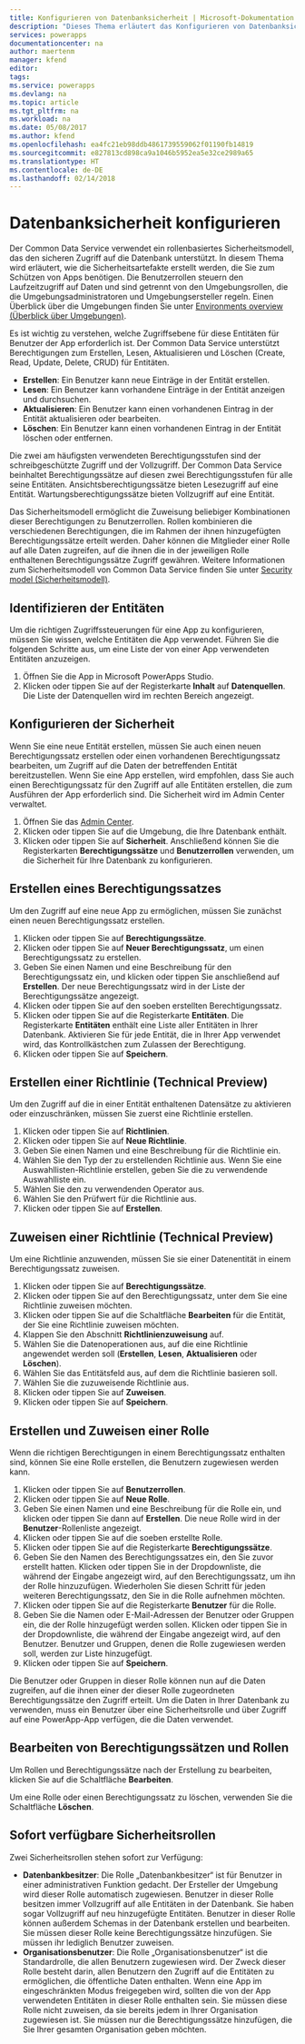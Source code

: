 ```yaml
---
title: Konfigurieren von Datenbanksicherheit | Microsoft-Dokumentation
description: "Dieses Thema erläutert das Konfigurieren von Datenbanksicherheit."
services: powerapps
documentationcenter: na
author: maertenm
manager: kfend
editor: 
tags: 
ms.service: powerapps
ms.devlang: na
ms.topic: article
ms.tgt_pltfrm: na
ms.workload: na
ms.date: 05/08/2017
ms.author: kfend
ms.openlocfilehash: ea4fc21eb98ddb4861739559062f01190fb14819
ms.sourcegitcommit: e827813cd898ca9a1046b5952ea5e32ce2989a65
ms.translationtype: HT
ms.contentlocale: de-DE
ms.lasthandoff: 02/14/2018
---
```

# <a name="configure-database-security"></a>Datenbanksicherheit konfigurieren
Der Common Data Service verwendet ein rollenbasiertes Sicherheitsmodell, das den sicheren Zugriff auf die Datenbank unterstützt. In diesem Thema wird erläutert, wie die Sicherheitsartefakte erstellt werden, die Sie zum Schützen von Apps benötigen. Die Benutzerrollen steuern den Laufzeitzugriff auf Daten und sind getrennt von den Umgebungsrollen, die die Umgebungsadministratoren und Umgebungsersteller regeln. Einen Überblick über die Umgebungen finden Sie unter [Environments overview (Überblick über Umgebungen)](environments-overview.md).

Es ist wichtig zu verstehen, welche Zugriffsebene für diese Entitäten für Benutzer der App erforderlich ist. Der Common Data Service unterstützt Berechtigungen zum Erstellen, Lesen, Aktualisieren und Löschen (Create, Read, Update, Delete, CRUD) für Entitäten.

* **Erstellen**: Ein Benutzer kann neue Einträge in der Entität erstellen.
* **Lesen**: Ein Benutzer kann vorhandene Einträge in der Entität anzeigen und durchsuchen.
* **Aktualisieren**: Ein Benutzer kann einen vorhandenen Eintrag in der Entität aktualisieren oder bearbeiten.
* **Löschen**: Ein Benutzer kann einen vorhandenen Eintrag in der Entität löschen oder entfernen.

Die zwei am häufigsten verwendeten Berechtigungsstufen sind der schreibgeschützte Zugriff und der Vollzugriff. Der Common Data Service beinhaltet Berechtigungssätze auf diesen zwei Berechtigungsstufen für alle seine Entitäten. Ansichtsberechtigungssätze bieten Lesezugriff auf eine Entität. Wartungsberechtigungssätze bieten Vollzugriff auf eine Entität.

Das Sicherheitsmodell ermöglicht die Zuweisung beliebiger Kombinationen dieser Berechtigungen zu Benutzerrollen. Rollen kombinieren die verschiedenen Berechtigungen, die im Rahmen der ihnen hinzugefügten Berechtigungssätze erteilt werden. Daher können die Mitglieder einer Rolle auf alle Daten zugreifen, auf die ihnen die in der jeweiligen Rolle enthaltenen Berechtigungssätze Zugriff gewähren. Weitere Informationen zum Sicherheitsmodell von Common Data Service finden Sie unter [Security model (Sicherheitsmodell)](https://docs.microsoft.com/common-data-service/entity-reference/security-model).

## <a name="identify-the-entities"></a>Identifizieren der Entitäten
Um die richtigen Zugriffssteuerungen für eine App zu konfigurieren, müssen Sie wissen, welche Entitäten die App verwendet. Führen Sie die folgenden Schritte aus, um eine Liste der von einer App verwendeten Entitäten anzuzeigen.

1. Öffnen Sie die App in Microsoft PowerApps Studio.
2. Klicken oder tippen Sie auf der Registerkarte **Inhalt** auf **Datenquellen**. Die Liste der Datenquellen wird im rechten Bereich angezeigt.

## <a name="configure-security"></a>Konfigurieren der Sicherheit
Wenn Sie eine neue Entität erstellen, müssen Sie auch einen neuen Berechtigungssatz erstellen oder einen vorhandenen Berechtigungssatz bearbeiten, um Zugriff auf die Daten der betreffenden Entität bereitzustellen. Wenn Sie eine App erstellen, wird empfohlen, dass Sie auch einen Berechtigungssatz für den Zugriff auf alle Entitäten erstellen, die zum Ausführen der App erforderlich sind. Die Sicherheit wird im Admin Center verwaltet.

1. Öffnen Sie das [Admin Center](https://admin.powerapps.com).
2. Klicken oder tippen Sie auf die Umgebung, die Ihre Datenbank enthält.
3. Klicken oder tippen Sie auf **Sicherheit**. Anschließend können Sie die Registerkarten **Berechtigungssätze** und **Benutzerrollen** verwenden, um die Sicherheit für Ihre Datenbank zu konfigurieren.

## <a name="create-a-permission-set"></a>Erstellen eines Berechtigungssatzes
Um den Zugriff auf eine neue App zu ermöglichen, müssen Sie zunächst einen neuen Berechtigungssatz erstellen.

1. Klicken oder tippen Sie auf **Berechtigungssätze**.
2. Klicken oder tippen Sie auf **Neuer Berechtigungssatz**, um einen Berechtigungssatz zu erstellen.
3. Geben Sie einen Namen und eine Beschreibung für den Berechtigungssatz ein, und klicken oder tippen Sie anschließend auf **Erstellen**. Der neue Berechtigungssatz wird in der Liste der Berechtigungssätze angezeigt.
4. Klicken oder tippen Sie auf den soeben erstellten Berechtigungssatz.
5. Klicken oder tippen Sie auf die Registerkarte **Entitäten**. Die Registerkarte **Entitäten** enthält eine Liste aller Entitäten in Ihrer Datenbank. Aktivieren Sie für jede Entität, die in Ihrer App verwendet wird, das Kontrollkästchen zum Zulassen der Berechtigung.
6. Klicken oder tippen Sie auf **Speichern**.

## <a name="create-a-policy-technical-preview"></a>Erstellen einer Richtlinie (Technical Preview)
Um den Zugriff auf die in einer Entität enthaltenen Datensätze zu aktivieren oder einzuschränken, müssen Sie zuerst eine Richtlinie erstellen.

1. Klicken oder tippen Sie auf **Richtlinien**.
2. Klicken oder tippen Sie auf **Neue Richtlinie**.
3. Geben Sie einen Namen und eine Beschreibung für die Richtlinie ein.
4. Wählen Sie den Typ der zu erstellenden Richtlinie aus. Wenn Sie eine Auswahllisten-Richtlinie erstellen, geben Sie die zu verwendende Auswahlliste ein.
5. Wählen Sie den zu verwendenden Operator aus.
6. Wählen Sie den Prüfwert für die Richtlinie aus.
7. Klicken oder tippen Sie auf **Erstellen**.

## <a name="assign-a-policy-technical-preview"></a>Zuweisen einer Richtlinie (Technical Preview)
Um eine Richtlinie anzuwenden, müssen Sie sie einer Datenentität in einem Berechtigungssatz zuweisen.

1. Klicken oder tippen Sie auf **Berechtigungssätze**.
2. Klicken oder tippen Sie auf den Berechtigungssatz, unter dem Sie eine Richtlinie zuweisen möchten.
3. Klicken oder tippen Sie auf die Schaltfläche **Bearbeiten** für die Entität, der Sie eine Richtlinie zuweisen möchten.
4. Klappen Sie den Abschnitt **Richtlinienzuweisung** auf.
5. Wählen Sie die Datenoperationen aus, auf die eine Richtlinie angewendet werden soll (**Erstellen**, **Lesen**, **Aktualisieren** oder **Löschen**).
6. Wählen Sie das Entitätsfeld aus, auf dem die Richtlinie basieren soll.
7. Wählen Sie die zuzuweisende Richtlinie aus.
8. Klicken oder tippen Sie auf **Zuweisen**.
9. Klicken oder tippen Sie auf **Speichern**.

## <a name="create-and-assign-a-role"></a>Erstellen und Zuweisen einer Rolle
Wenn die richtigen Berechtigungen in einem Berechtigungssatz enthalten sind, können Sie eine Rolle erstellen, die Benutzern zugewiesen werden kann.

1. Klicken oder tippen Sie auf **Benutzerrollen**.
2. Klicken oder tippen Sie auf **Neue Rolle**.
3. Geben Sie einen Namen und eine Beschreibung für die Rolle ein, und klicken oder tippen Sie dann auf **Erstellen**. Die neue Rolle wird in der **Benutzer**-Rollenliste angezeigt.
4. Klicken oder tippen Sie auf die soeben erstellte Rolle.
5. Klicken oder tippen Sie auf die Registerkarte **Berechtigungssätze**.
6. Geben Sie den Namen des Berechtigungssatzes ein, den Sie zuvor erstellt hatten. Klicken oder tippen Sie in der Dropdownliste, die während der Eingabe angezeigt wird, auf den Berechtigungssatz, um ihn der Rolle hinzuzufügen. Wiederholen Sie diesen Schritt für jeden weiteren Berechtigungssatz, den Sie in die Rolle aufnehmen möchten.
7. Klicken oder tippen Sie auf die Registerkarte **Benutzer** für die Rolle.
8. Geben Sie die Namen oder E-Mail-Adressen der Benutzer oder Gruppen ein, die der Rolle hinzugefügt werden sollen. Klicken oder tippen Sie in der Dropdownliste, die während der Eingabe angezeigt wird, auf den Benutzer. Benutzer und Gruppen, denen die Rolle zugewiesen werden soll, werden zur Liste hinzugefügt.
9. Klicken oder tippen Sie auf **Speichern**.

Die Benutzer oder Gruppen in dieser Rolle können nun auf die Daten zugreifen, auf die ihnen einer der dieser Rolle zugeordneten Berechtigungssätze den Zugriff erteilt. Um die Daten in Ihrer Datenbank zu verwenden, muss ein Benutzer über eine Sicherheitsrolle und über Zugriff auf eine PowerApp-App verfügen, die die Daten verwendet.

## <a name="edit-permission-sets-and-roles"></a>Bearbeiten von Berechtigungssätzen und Rollen
Um Rollen und Berechtigungssätze nach der Erstellung zu bearbeiten, klicken Sie auf die Schaltfläche **Bearbeiten**.

Um eine Rolle oder einen Berechtigungssatz zu löschen, verwenden Sie die Schaltfläche **Löschen**.

## <a name="out-of-box-security-roles"></a>Sofort verfügbare Sicherheitsrollen
Zwei Sicherheitsrollen stehen sofort zur Verfügung:

* **Datenbankbesitzer**: Die Rolle „Datenbankbesitzer“ ist für Benutzer in einer administrativen Funktion gedacht. Der Ersteller der Umgebung wird dieser Rolle automatisch zugewiesen. Benutzer in dieser Rolle besitzen immer Vollzugriff auf alle Entitäten in der Datenbank. Sie haben sogar Vollzugriff auf neu hinzugefügte Entitäten. Benutzer in dieser Rolle können außerdem Schemas in der Datenbank erstellen und bearbeiten. Sie müssen dieser Rolle keine Berechtigungssätze hinzufügen. Sie müssen ihr lediglich Benutzer zuweisen.
* **Organisationsbenutzer**: Die Rolle „Organisationsbenutzer“ ist die Standardrolle, die allen Benutzern zugewiesen wird. Der Zweck dieser Rolle besteht darin, allen Benutzern den Zugriff auf die Entitäten zu ermöglichen, die öffentliche Daten enthalten. Wenn eine App im eingeschränkten Modus freigegeben wird, sollten die von der App verwendeten Entitäten in dieser Rolle enthalten sein. Sie müssen diese Rolle nicht zuweisen, da sie bereits jedem in Ihrer Organisation zugewiesen ist. Sie müssen nur die Berechtigungssätze hinzufügen, die Sie Ihrer gesamten Organisation geben möchten.

